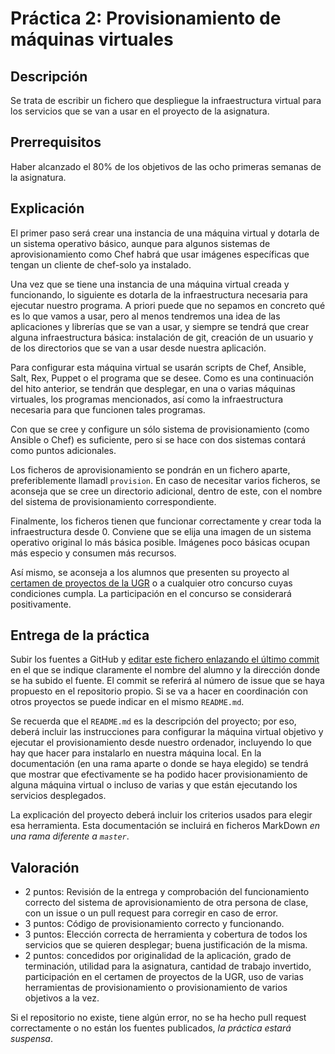 Práctica 2: Provisionamiento de máquinas virtuales
=====================================

Descripción
-----------------

Se trata de escribir un fichero que despliegue la infraestructura
virtual para los servicios que se van a usar en el proyecto de la
asignatura. 

Prerrequisitos
--------------------

Haber alcanzado el 80% de los objetivos de las ocho primeras semanas de la asignatura. 

Explicación
----------------

El primer paso será crear una instancia de una máquina virtual y
dotarla de un sistema operativo básico, aunque para algunos sistemas
de aprovisionamiento como Chef habrá que usar imágenes específicas
que tengan un cliente de chef-solo ya instalado.

Una vez que se tiene una instancia de una máquina virtual creada y
funcionando, lo siguiente es dotarla de la infraestructura necesaria
para ejecutar nuestro programa. A priori puede que no sepamos en
concreto qué es lo que vamos a usar, pero al menos tendremos una idea
de las aplicaciones y librerías que se van a usar, y siempre se tendrá
que crear alguna infraestructura básica: instalación de git, creación
de un usuario y de los directorios que se van a usar desde nuestra
aplicación.

Para configurar esta máquina virtual se usarán scripts de Chef,
Ansible, Salt, Rex, Puppet o el programa que se desee. Como es una
continuación del hito anterior, se tendrán que desplegar, en una o
varias máquinas virtuales, los programas mencionados, así como la
infraestructura necesaria para que funcionen tales programas.

Con que se cree y configure un sólo sistema de provisionamiento (como
Ansible o Chef) es suficiente, pero si se hace con dos sistemas
contará como puntos adicionales.

Los ficheros de aprovisionamiento se pondrán en un fichero aparte,
preferiblemente llamadl `provision`. En caso de necesitar varios
ficheros, se aconseja que se cree un directorio adicional, dentro de
este, con el nombre del sistema de provisionamiento correspondiente.

Finalmente, los ficheros tienen que funcionar correctamente y crear
toda la infraestructura desde 0. Conviene que se elija una imagen de
un sistema operativo original lo más básica posible. Imágenes poco
básicas ocupan más especio y consumen más recursos. 

Así mismo, se aconseja a los alumnos que presenten su proyecto al
[certamen de proyectos de la UGR](http://osl.ugr.es) o a cualquier
otro concurso cuyas condiciones cumpla. La participación en el
concurso se considerará positivamente.

Entrega de la práctica
--------------------------------

Subir los fuentes a GitHub y 
[editar este fichero enlazando el último commit](https://github.com/JJ/CC16-17/blob/master/proyecto/2.md)
en el 
que se indique claramente el nombre del alumno y la dirección donde se ha subido el
fuente. El commit se referirá al número de issue que se haya
propuesto en el repositorio propio. Si se va a hacer en coordinación con otros proyectos se
puede indicar en el mismo `README.md`. 

Se recuerda que el `README.md` es la descripción del proyecto; por
eso, deberá incluir las instrucciones para configurar la máquina
virtual objetivo y ejecutar el provisionamiento desde nuestro
ordenador, incluyendo lo que hay que hacer para instalarlo en nuestra
máquina local. En la documentación (en una rama aparte o donde se haya
elegido) se tendrá que mostrar que efectivamente se ha podido hacer
provisionamiento de alguna máquina virtual o incluso de varias y que
están ejecutando los servicios desplegados. 

La explicación del proyecto deberá incluir los criterios usados para
elegir esa herramienta. Esta documentación se incluirá
en ficheros MarkDown *en una rama diferente a `master`*.

Valoración
--------------

* 2 puntos: Revisión de la entrega y comprobación del funcionamiento
  correcto del sistema de aprovisionamiento de otra persona de clase,
  con un issue o un pull request para corregir en caso de error. 
* 3 puntos: Código de provisionamiento correcto y funcionando. 
* 3 puntos: Elección correcta de herramienta y cobertura de todos los servicios que se quieren desplegar; buena justificación de la misma. 
* 2 puntos: concedidos por originalidad de la aplicación, grado de
  terminación, utilidad para la asignatura, cantidad de trabajo
  invertido, participación en el certamen de proyectos de la UGR, uso de varias herramientas de provisionamiento o provisionamiento de varios objetivos a la vez. 
  
Si el repositorio no existe, tiene algún error, no se ha hecho pull request correctamente o no están los fuentes publicados, *la
  práctica estará suspensa*.
